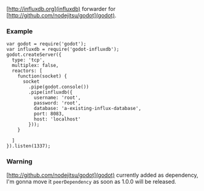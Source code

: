 [http://influxdb.org](influxdb) forwarder for [http://github.com/nodejitsu/godot](godot).

### Example

    var godot = require('godot');
    var influxdb = require('godot-influxdb');
    godot.createServer({
      type: 'tcp',
      multiplex: false,
      reactors: [
        function(socket) {
          socket
            .pipe(godot.console())
            .pipe(influxdb({
              username: 'root',
              password: 'root',
              database: 'a-existing-influx-database',
              port: 8083,
              host: 'localhost'
            }));
        }
        
      ]
    }).listen(1337);

### Warning

[http://github.com/nodejitsu/godot](godot) currently added as dependency, I'm gonna move it `peerDependency` as soon as 1.0.0 will be released.